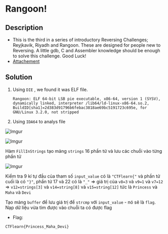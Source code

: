# Rangoon!

## Description

* This is the third in a series of introductory Reversing Challenges; Reyjkavik, Riyadh and Rangoon. These are designed for people new to Reversing. A little gdb, C and Assembler knowledge should be enough to solve this challenge. Good Luck!
* [Attachement](https://ctflearn.com/challenge/download/994)

## Solution

1. Using `DIE` , we found it was ELF file. 

       Rangoon: ELF 64-bit LSB pie executable, x86-64, version 1 (SYSV), dynamically linked, interpreter /lib64/ld-linux-x86-64.so.2, BuildID[sha1]=2d383d91796b6febac3818ae69bc5191723c695e, for GNU/Linux 3.2.0, not stripped

2. Using  `IDA64` to analys file



![Imgur](https://i.imgur.com/zkcYz3h.png)

![Imgur](https://i.imgur.com/hn0VegR.png)

Hàm `FillInStrings` tạo mảng `strings` 16 phần tử và lưu các chuỗi vào từng phần tử

![Imgur](https://i.imgur.com/wEEQKCr.png)

Kiểm tra 9 kí tự đầu của tham số `input_value` có là `"CTFlearn{"` và phần tử cuối là có `"}"`, phần tử 17 và 22 có là `"_"` => giá trị của `v8=3` và `v9=1` và `v7=12` => `v12=strings[3]` và  `v14=string[8]` và `v15=string[12]` tức là `Princess` và `Maha` và `Devi`

Tạo mảng `buffer` để lưu giá trị để `strcmp` với `input_value` - nó sẽ là `flag`. Nạp dữ liệu vừa tìm được vào chuỗi ta có được flag


* Flag:

```
CTFlearn{Princess_Maha_Devi}
```